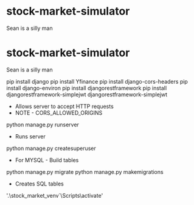 # stock-market-simulator

Sean is a silly man


# stock-market-simulator

Sean is a silly man

pip install django
pip install Yfinance
pip install django-cors-headers
pip install django-environ
pip install djangorestframework
pip install djangorestframework-simplejwt
djangorestframework-simplejwt


- Allows server to accept HTTP requests
- NOTE - CORS_ALLOWED_ORIGINS

python manage.py runserver

- Runs server

python manage.py createsuperuser

- For MYSQL - Build tables

python manage.py migrate
python manage.py makemigrations


- Creates SQL tables

'.\stock_market_venv`\Scripts\activate'

